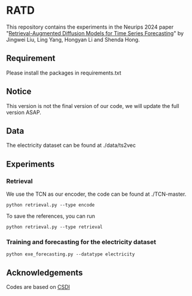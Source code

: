 # RATD
This repository contains the experiments in the Neurips 2024 paper "[Retrieval-Augmented Diffusion Models for Time Series Forecasting](https://arxiv.org/abs/2410.18712)" by Jingwei Liu, Ling Yang, Hongyan Li and Shenda Hong.

## Requirement

Please install the packages in requirements.txt

## Notice

This version is not the final version of our code, we will update the full version ASAP.

## Data
The electricity dataset can be found at ./data/ts2vec

## Experiments 
### Retrieval
We use the TCN as our encoder, the code can be found at ./TCN-master. 
```shell
python retrieval.py --type encode
```
To save the references, you can run
```shell
python retrieval.py --type retrieval
```
### Training and forecasting for the electricity dataset
```shell
python exe_forecasting.py --datatype electricity
```

## Acknowledgements

Codes are based on [CSDI](https://github.com/ermongroup/CSDI)



